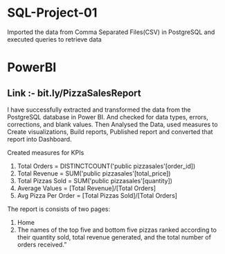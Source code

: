 # SQL-Project-01
Imported the data from Comma Separated Files(CSV) in PostgreSQL and executed queries to retrieve data

# PowerBI 
## Link :- bit.ly/PizzaSalesReport
I have successfully extracted and transformed the data from the PostgreSQL database in Power BI.
And checked for data types, errors, corrections, and blank values.
Then Analysed the Data, used measures to Create visualizations, Build reports, Published report and converted that report into Dashboard.

Created measures for KPIs
1. Total Orders = DISTINCTCOUNT('public pizzasales'[order_id])
2. Total Revenue = SUM('public pizzasales'[total_price])
3. Total Pizzas Sold = SUM('public pizzasales'[quantity])
4. Average Values = [Total Revenue]/[Total Orders]
5. Avg Pizza Per Order = [Total Pizzas Sold]/[Total Orders]

The report is consists of two pages:
1. Home
2. The names of the top five and bottom five pizzas ranked
   according to their quantity sold, total revenue generated, and the total number of orders received.”

